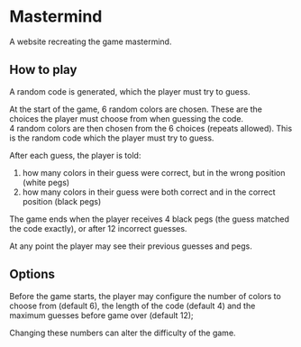 # Mastermind

A website recreating the game mastermind.

## How to play

A random code is generated, which the player must try to guess.

At the start of the game, 6 random colors are chosen. These are the choices the player must choose from when guessing the code.  
4 random colors are then chosen from the 6 choices (repeats allowed). This is the random code which the player must try to guess.

After each guess, the player is told:

1. how many colors in their guess were correct, but in the wrong position (white pegs)
2. how many colors in their guess were both correct and in the correct position (black pegs)

The game ends when the player receives 4 black pegs (the guess matched the code exactly), or after 12 incorrect guesses.

At any point the player may see their previous guesses and pegs.

## Options

Before the game starts, the player may configure the number of colors to choose from (default 6), the length of the code (default 4) and the maximum guesses before game over (default 12);

Changing these numbers can alter the difficulty of the game.

